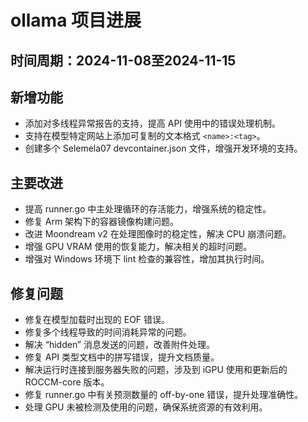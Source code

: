 # ollama 项目进展

## 时间周期：2024-11-08至2024-11-15

## 新增功能
- 添加对多线程异常报告的支持，提高 API 使用中的错误处理机制。
- 支持在模型特定网站上添加可复制的文本格式 `<name>:<tag>`。
- 创建多个 Selemela07 devcontainer.json 文件，增强开发环境的支持。

## 主要改进
- 提高 runner.go 中主处理循环的存活能力，增强系统的稳定性。
- 修复 Arm 架构下的容器镜像构建问题。
- 改进 Moondream v2 在处理图像时的稳定性，解决 CPU 崩溃问题。
- 增强 GPU VRAM 使用的恢复能力，解决相关的超时问题。
- 增强对 Windows 环境下 lint 检查的兼容性，增加其执行时间。

## 修复问题
- 修复在模型加载时出现的 EOF 错误。
- 修复多个线程导致的时间消耗异常的问题。
- 解决 “hidden” 消息发送的问题，改善附件处理。
- 修复 API 类型文档中的拼写错误，提升文档质量。
- 解决运行时连接到服务器失败的问题，涉及到 iGPU 使用和更新后的 ROCCM-core 版本。 
- 修复 runner.go 中有关预测数量的 off-by-one 错误，提升处理准确性。
- 处理 GPU 未被检测及使用的问题，确保系统资源的有效利用。